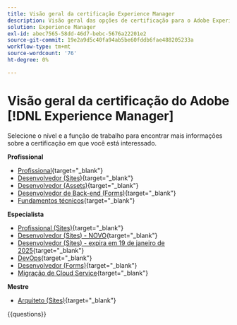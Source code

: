 ```yaml
---
title: Visão geral da certificação Experience Manager
description: Visão geral das opções de certificação para o Adobe Experience Manager
solution: Experience Manager
exl-id: abec7565-58dd-46d7-bebc-5676a22201e2
source-git-commit: 19e2a9d5c40fa94ab5be60fddb6fae488205233a
workflow-type: tm+mt
source-wordcount: '76'
ht-degree: 0%

---
```


# Visão geral da certificação do Adobe [!DNL Experience Manager]

Selecione o nível e a função de trabalho para encontrar mais informações sobre a certificação em que você está interessado.

**Profissional**

* [Profissional](https://certification.adobe.com/certification/experience-manager-business-practitioner-professional){target="_blank"} <!--AD0-E126-->
* [Desenvolvedor (Sites)](https://certification.adobe.com/certification/sites-developer-professional){target="_blank"} <!--AD0-E123-->
* [Desenvolvedor (Assets)](https://certification.adobe.com/certification/assets-developer-professional){target="_blank"} <!--AD0-E129-->
* [Desenvolvedor de Back-end (Forms)](https://certification.adobe.com/certification/backend-developer-professional){target="_blank"} <!--AD0-E127-->
* [Fundamentos técnicos](https://certification.adobe.com/certification/technical-foundations-professional){target="_blank"} <!--AD0-E132-->

**Especialista**

* [Profissional (Sites)](https://certification.adobe.com/certification/sites-business-practitioner-expert){target="_blank"} <!--AD0-E121-->
* [Desenvolvedor (Sites) - NOVO](https://certification.adobe.com/certification/sites-developer-expert-v2){target="_blank"} <!--AD0-E137-->
* [Desenvolvedor (Sites) - expira em 19 de janeiro de 2025](https://certification.adobe.com/certification/sites-developer-expert){target="_blank"} <!--AD0-E134-->
* [DevOps](https://certification.adobe.com/certification/aem-devops-engineer-expert){target="_blank"} <!--AD0-E124-->
* [Desenvolvedor (Forms)](https://certification.adobe.com/certification/aem-forms-developer-expert){target="_blank"} <!--AD0-E125-->
* [Migração de Cloud Service](https://certification.adobe.com/certification/cloud-service-migration-expert){target="_blank"} <!--AD0-E136-->

**Mestre**

* [Arquiteto (Sites)](https://certification.adobe.com/certification/sites-architect-master){target="_blank"} <!--AD0-E117-->

{{questions}}
